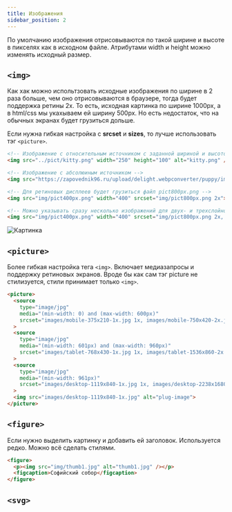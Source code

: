 ```yaml
---
title: Изображения
sidebar_position: 2
---
```


По умолчанию изображения отрисовываются по такой ширине и высоте в пикселях как в исходном файле. Атрибутами width и height можно изменять исходный размер.

## ```<img>```

Как хак можно испольтзовать исходные изображения по ширине в 2 раза больше, чем оно отрисовываются в браузере, тогда будет поддержка ретины 2х. То есть, исходная картинка по ширине 1000px, а в html/css мы укахываем ей ширину 500px. Но есть недостаток, что на обычных экранах будет грузиться дольше. 

Если нужна гибкая настройка с **srcset** и **sizes**, то лучше использовать тэг ```<picture>```.

```html
<!-- Изображение с относительным источником c заданной шириной и высотой-->
<img src="../pict/kitty.png" width="250" height="100" alt="kitty.png" />

<!-- Изображение с абсолюиным источником -->
<img src="https://zapovednik96.ru/upload/delight.webpconverter/puppy/images/kitten.png.webp?164509253131594" alt="Картинка" />

<!-- Для ретиновых дисплеев будет грузиться файл pict800px.png -->
<img src="img/pict400px.png" width="400" srcset="img/pict800px.png 2x">

<!-- Можно указывать сразу несколько изображений для двух- и трехслойной ретины -->
<img src="img/pict400px.png" width="400" srcset="img/pict800px.png 2x, img/pict1200px.png 3x">
```

<img src="https://zapovednik96.ru/upload/delight.webpconverter/puppy/images/kitten.png.webp?164509253131594" alt="Картинка" />

## ```<picture>```

Более гибкая настройка тега ```<img>```. Включает медиазапросы и поддержку ретиновых экранов. Вроде бы как сам тэг picture не стилизуется, стили принимает только ```<img>```. 

```html
<picture>
  <source 
    type="image/jpg" 
    media="(min-width: 0) and (max-width: 600px)" 
    srcset="images/mobile-375x210-1x.jpg 1x, images/mobile-750x420-2x.jpg 2x"
  >
  <source 
    type="image/jpg" 
    media="(min-width: 601px) and (max-width: 960px)" 
    srcset="images/tablet-768x430-1x.jpg 1x, images/tablet-1536x860-2x.jpg 2x"
  >
  <source 
    type="image/jpg" 
    media="(min-width: 961px)" 
    srcset="images/desktop-1119x840-1x.jpg 1x, images/desktop-2238x1680-2x.jpg 2x"
  >
  <img src="images/desktop-1119x840-1x.jpg" alt="plug-image">
</picture>
```

## ```<figure>```

Если нужно выделить картинку и добавить ей заголовок. Используется редко. Можно всё сделать стилями.

```html
<figure>
  <p><img src="img/thumb1.jpg" alt="thumb1.jpg" /></p>
  <figcaption>Софийский собор</figcaption>
</figure>
```

## ```<svg>```
